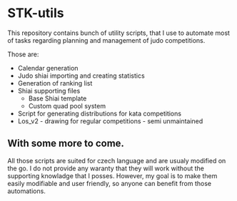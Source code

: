 # STK-utils

This repository contains bunch of utility scripts, that I use to automate most of tasks regarding planning and management of judo competitions. 

Those are:
- Calendar generation
- Judo shiai importing and creating statistics
- Generation of ranking list
- Shiai supporting files
  - Base Shiai template
  - Custom quad pool system
- Script for generating distributions for kata competitions
- Los_v2 - drawing for regular competitions - semi unmaintained

With some more to come.
---
All those scripts are suited for czech language and are usualy modified on the go. I do not provide any waranty that they will work without the supporting knowladge that I posses. However, my goal is to make them easily modifiable and user friendly, so anyone can benefit from those automations.
